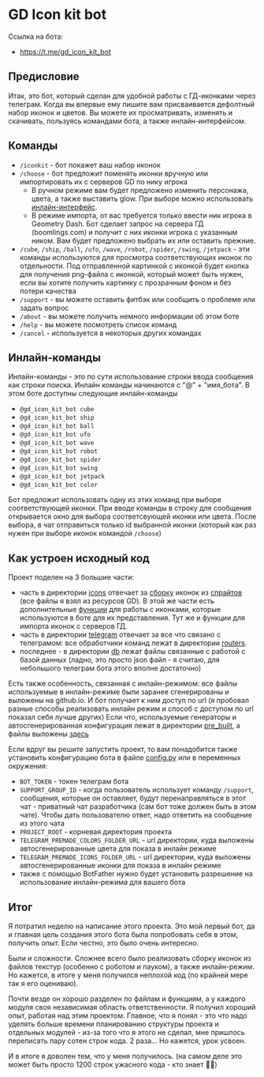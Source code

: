 # GD Icon kit bot

Ссылка на бота:
- https://t.me/gd_icon_kit_bot

## Предисловие
Итак, это бот, который сделан для удобной работы с ГД-иконками
через телеграм. Когда вы впервые ему пишите вам присваивается дефолтный набор
иконок и цветов. Вы можете их просматривать, изменять и скачивать, пользуясь командами бота, а также инлайн-интерфейсом.

## Команды
- `/iconkit` - бот покажет ваш набор иконок
- `/choose` - бот предложит поменять иконки вручную или импортировать их с серверов GD по нику игрока
  - В ручном режиме вам будет предложено изменить персонажа, цвета, а также выставить glow. При выборе можно использовать [инлайн-интерфейс](#инлайн-команды).
  - В режиме импорта, от вас требуется только ввести ник игрока в Geometry Dash. Бот сделает запрос на сервера ГД (boomlings.com) и получит с них 
    иконки игрока с указанным ником. Вам будет предложено выбрать их или оставить прежние.
- `/cube`, `/ship`, `/ball`, `/ufo`, `/wave`, `/robot`, `/spider`, `/swing`, `/jetpack` - 
   эти команды используются для просмотра соответствующих иконок по отдельности. Под отправленной картинкой с иконкой будет кнопка для 
   получения png-файла с иконкой, который может быть нужен, если вы хотите получить картинку с прозрачным фоном и без потери качества
- `/support` - вы можете оставить фитбэк или сообщить о проблеме или задать вопрос
- `/about` - вы можете получить немного информации об этом боте
- `/help` - вы можете посмотреть список команд 
- `/cancel` - используется в некоторых других командах 


## Инлайн-команды

Инлайн-команды - это по сути использование строки ввода сообщения как строки поиска. Инлайн команды начинаются с "@" + "имя_бота". В этом боте доступны следующие инлайн-команды

- `@gd_icon_kit_bot cube`
- `@gd_icon_kit_bot ship`
- `@gd_icon_kit_bot ball`
- `@gd_icon_kit_bot ufo`
- `@gd_icon_kit_bot wave`
- `@gd_icon_kit_bot robot`
- `@gd_icon_kit_bot spider`
- `@gd_icon_kit_bot swing`
- `@gd_icon_kit_bot jetpack`
- `@gd_icon_kit_bot color`

Бот предложит использовать одну из этих команд при выборе соответствующей иконки.
При вводе команды в строку для сообщения открывается окно для выбора соответсвующей иконки или цвета. После выбора, в чат отправиться только id выбранной иконки
(который как раз нужен при выборе иконок командой `/choose`)

## Как устроен исходный код

Проект поделен на 3 большие части:
- часть в директории [icons](icons) отвечает за [сборку](icons/icon.py) иконок из [спрайтов](icons/textures) (все файлы я взял из ресурсов GD).
В этой же части есть дополнительные [функции](icons/icon_utils.py) для работы с иконками, которые используются в боте для их представления. Тут же 
и функции для импорта иконок с серверов ГД.
- часть в директории [telegram](telegram) отвечает за все что связано с телеграмом: все обработчики команд лежат в директории [routers](telegram/routers).
- последнее - в директории [db](db) лежат файлы связанные с работой с базой данных (ладно, это просто json файл - я считаю, для небольшого телеграм бота этого вполне достаточно)

Есть также особенность, связанная с инлайн-режимом: все файлы используемые в инлайн-режиме были заранее сгенерированы и 
выложены на github.io. И бот получает к ним доступ по url (я пробовал разные способы реализовать инлайн режим и способ с доступом по url показал себя лучше других)
Если что, используемые генераторы и автосгенерированная конфигурация лежат в директории [pre_built](telegram/pre_built), а файлы выложены [здесь](https://github.com/RazoomGD/RazoomGD.github.io/tree/main/icon_kit_bot/preloaded)

Если вдруг вы решите запустить проект, то вам понадобится также установить конфигурацию бота в файле [config.py](config.py) или в переменных окружения:
- `BOT_TOKEN` - токен телеграм бота
- `SUPPORT_GROUP_ID` - когда пользователь использует команду `/support`, сообщения, которые он оставляет, будут перенаправляться в этот чат - приватный чат разработчика (сам бот тоже должен быть в этом чате). Чтобы дать пользователю ответ, надо ответить на сообщение из этого чата
- `PROJECT_ROOT` - корневая директория проекта
- `TELEGRAM_PREMADE_COLORS_FOLDER_URL` - url директории, куда выложены автосгенерированные цвета для показа в инлайн режиме
- `TELEGRAM_PREMADE_ICONS_FOLDER_URL` - url директории, куда выложены автосгенерированные иконки для показа в инлайн режиме
- также с помощью BotFather нужно будет установить разрешение на использование инлайн-режима для вашего бота

## Итог

Я потратил неделю на написание этого проекта. Это мой первый бот, да и главная цель создания этого бота была попробовать себя в этом, получить опыт. Если честно, это было очень интересно. 

Были и сложности. Сложнее всего было реализовать сборку иконок из файлов текстур (особенно с роботом и пауком), а также инлайн-режим. Но кажется, в итоге у меня получился неплохой код (по крайней мере так я его оцениваю).

Почти везде он хорошо разделен по файлам и функциям, а у каждого модуля своя независимая область ответственности. Я получил хороший опыт, работая над этим проектом. Главное, что я понял - это
что надо уделять больше времени планированию структуры проекта и отдельных модулей - из-за того что я этого не сделал, мне пришлось переписать пару сотен строк кода. 2 раза... Но кажется, урок усвоен.

И в итоге я доволен тем, что у меня получилось. (на самом деле это может быть просто 1200 строк ужасного кода - кто знает 🤷‍♂️)